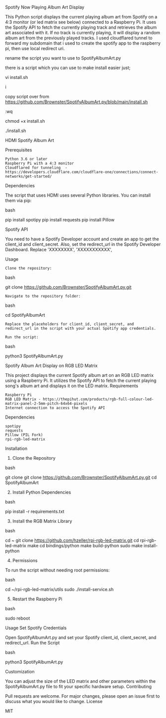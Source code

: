 Spotify Now Playing Album Art Display

This Python script displays the current playing album art from Spotify on a 4:3 monitor (or led matrix see below) connected to a Raspberry Pi. It uses the Spotify API to fetch the currently playing track and retrieves the album art associated with it. If no track is currently playing, it will display a random album art from the previously played tracks. I used cloudflared tunnel to forward my subdomain that i used to create the spotify app to the raspberry pi, then use local redirect uri.

rename the script you want to use to SpotifyAlbumArt.py

there is a script which you can use to make install easier just;  

vi install.sh

i

copy script over from https://github.com/Brownster/SpotifyAlbumArt.py/blob/main/install.sh

:wq

chmod +x install.sh

./install.sh

HDMI Spotify Album Art

Prerequisites

    Python 3.6 or later
    Raspberry Pi with a 4:3 monitor
    Cloudflared for tunneling  - https://developers.cloudflare.com/cloudflare-one/connections/connect-networks/get-started/
    
Dependencies

The script that uses HDMI uses several Python libraries. You can install them via pip:

bash

pip install spotipy
pip install requests
pip install Pillow

Spotify API

You need to have a Spotify Developer account and create an app to get the client_id and client_secret. Also, set the redirect_url in the Spotify Developer Dashboard. Replace 'XXXXXXXX', 'XXXXXXXXXXX', 

Usage

    Clone the repository:

bash

git clone https://github.com/Brownster/SpotifyAlbumArt.py.git

    Navigate to the repository folder:

bash

cd SpotifyAlbumArt

    Replace the placeholders for client_id, client_secret, and redirect_url in the script with your actual Spotify app credentials.

    Run the script:

bash

python3 SpotifyAlbumArt.py


Spotify Album Art Display on RGB LED Matrix

This project displays the current Spotify album art on an RGB LED matrix using a Raspberry Pi. It utilizes the Spotify API to fetch the current playing song's album art and displays it on the LED matrix.
Requirements

    Raspberry Pi
    RGB LED Matrix - https://thepihut.com/products/rgb-full-colour-led-matrix-panel-2-5mm-pitch-64x64-pixels
    Internet connection to access the Spotify API

Dependencies

    spotipy
    requests
    Pillow (PIL Fork)
    rpi-rgb-led-matrix

Installation
1. Clone the Repository

bash

git clone git clone https://github.com/Brownster/SpotifyAlbumArt.py.git
cd SpotifyAlbumArt

2. Install Python Dependencies

bash

pip install -r requirements.txt

3. Install the RGB Matrix Library

bash

cd ~
git clone https://github.com/hzeller/rpi-rgb-led-matrix.git
cd rpi-rgb-led-matrix
make
cd bindings/python
make build-python
sudo make install-python

4. Permissions

To run the script without needing root permissions:

bash

cd ~/rpi-rgb-led-matrix/utils
sudo ./install-service.sh

5. Restart the Raspberry Pi

bash

sudo reboot

Usage
Set Spotify Credentials

Open SpotifyAlbumArt.py and set your Spotify client_id, client_secret, and redirect_url.
Run the Script

bash

python3 SpotifyAlbumArt.py

Customization

You can adjust the size of the LED matrix and other parameters within the SpotifyAlbumArt.py file to fit your specific hardware setup.
Contributing

Pull requests are welcome. For major changes, please open an issue first to discuss what you would like to change.
License

MIT
